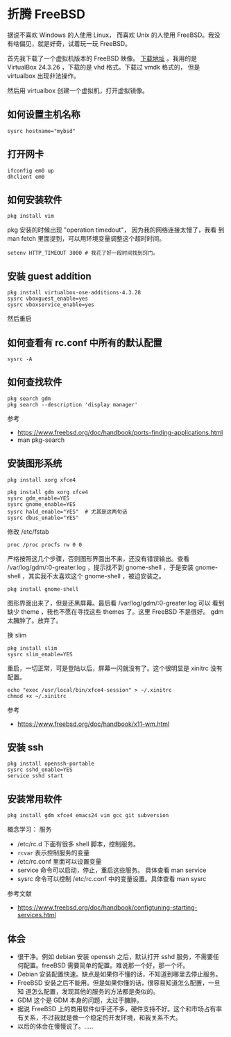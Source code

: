 # 折腾 FreeBSD


据说不喜欢 Windows 的人使用 Linux， 而喜欢 Unix 的人使用 FreeBSD。我没
有啥偏见，就是好奇，试着玩一玩 FreeBSD。

首先我下载了一个虚拟机版本的 FreeBSD 映像。
[下载地址](ftp://ftp.freebsd.org/pub/FreeBSD/releases/VM-IMAGES/10.1-RELEASE/amd64/Latest/)
。我用的是 VirtualBox 24.3.26 ，下载的是 vhd 格式。下载过 vmdk 格式的，
但是 virtualbox 出现非法操作。

然后用 virtualbox 创建一个虚拟机，打开虚拟镜像。

## 如何设置主机名称

```text
sysrc hostname="mybsd"
```

## 打开网卡

```text
ifconfig em0 up
dhclient em0
```

## 如何安装软件

```text
pkg install vim
```

pkg 安装的时候出现 "operation timedout"， 因为我的网络连接太慢了，我看
到 man fetch 里面提到，可以用环境变量调整这个超时时间。

```console
setenv HTTP_TIMEOUT 3000 # 我花了好一段时间找到窍门。
```

## 安装 guest addition

```console
pkg install virtualbox-ose-additions-4.3.28
sysrc vboxguest_enable=yes
sysrc vboxservice_enable=yes
```

然后重启

## 如何查看有 rc.conf 中所有的默认配置

```console
sysrc -A
```

## 如何查找软件

```console
pkg search gdm
pkg search --description 'display manager'
```

参考

 - https://www.freebsd.org/doc/handbook/ports-finding-applications.html
 - man pkg-search

## 安装图形系统

```console
pkg install xorg xfce4
```

```console
pkg install gdm xorg xfce4
sysrc gdm_enable=YES
sysrc gnome_enable=YES
sysrc hald_enable="YES"  # 尤其是这两句话
sysrc dbus_enable="YES"
```

修改 /etc/fstab

```console
proc /proc procfs rw 0 0
```


严格按照这几个步骤，否则图形界面出不来，还没有错误输出。查看
/var/log/gdm/:0-greater.log ，提示找不到 gnome-shell ，于是安装
gnome-shell ，其实我不太喜欢这个 gnome-shell ，被迫安装之。

```console
pkg install gnome-shell
```

图形界面出来了，但是还黑屏幕。最后看 /var/log/gdm/:0-greater.log 可以
看到缺少 theme ，我也不愿在寻找这些 themes 了。这里 FreeBSD 不是很好。
gdm 太臃肿了。放弃了。

换 slim

```console
pkg install slim
sysrc slim_enable=YES
```

重启，一切正常，可是登陆以后，屏幕一闪就没有了。这个很明显是 xinitrc
没有配置。

```console
echo "exec /usr/local/bin/xfce4-session" > ~/.xinitrc
chmod +x ~/.xinitrc

```
参考

  - https://www.freebsd.org/doc/handbook/x11-wm.html

## 安装 ssh

```console
pkg install openssh-portable
sysrc sshd_enable=YES
service sshd start
```

## 安装常用软件

```console
pkg install gdm xfce4 emacs24 vim gcc git subversion
```

概念学习： 服务

 - /etc/rc.d 下面有很多 shell 脚本，控制服务。
 - `rcvar` 表示控制服务的变量
 - /etc/rc.conf 里面可以设置变量
 - service 命令可以启动，停止，重启这些服务。 具体查看 man service
 - sysrc 命令可以控制 /etc/rc.conf 中的变量设置。具体查看 man sysrc

参考文献

 - https://www.freebsd.org/doc/handbook/configtuning-starting-services.html

## 体会

- 很干净。例如 debian 安装 openssh 之后，默认打开 sshd 服务，不需要任
  何配置。freeBSD 需要简单的配置。难说那一个好，那一个坏。
- Debian 安装配置快速。缺点是如果你不懂的话，不知道到哪里去停止服务。
- FreeBSD 安装之后不能用。但是如果你懂的话，很容易知道怎么配置，一旦知
  道怎么配置，发现其他的服务的方法都是类似的。
- GDM 这个是 GDM 本身的问题，太过于臃肿。
- 据说 FreeBSD 上的商用软件似乎还不多，硬件支持不好。这个和市场占有率
  有关系，不过我就是做一个稳定的开发环境，和我关系不大。
- 以后的体会在慢慢说了。.....
